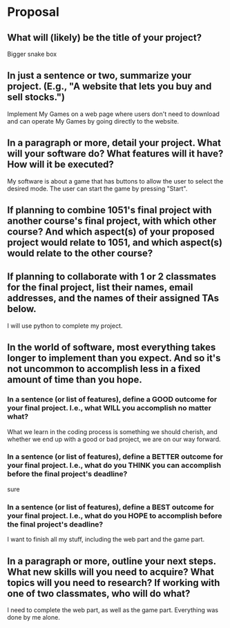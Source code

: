 # Proposal

## What will (likely) be the title of your project?
Bigger snake box 

## In just a sentence or two, summarize your project. (E.g., "A website that lets you buy and sell stocks.")

Implement My Games on a web page where users don't need to download and can operate My Games by going directly to the website.

## In a paragraph or more, detail your project. What will your software do? What features will it have? How will it be executed?

My software is about a game that has buttons to allow the user to select the desired mode. The user can start the game by pressing "Start".
## If planning to combine 1051's final project with another course's final project, with which other course? And which aspect(s) of your proposed project would relate to 1051, and which aspect(s) would relate to the other course?

## If planning to collaborate with 1 or 2 classmates for the final project, list their names, email addresses, and the names of their assigned TAs below.

 I will use python to complete my project.

## In the world of software, most everything takes longer to implement than you expect. And so it's not uncommon to accomplish less in a fixed amount of time than you hope.

### In a sentence (or list of features), define a GOOD outcome for your final project. I.e., what WILL you accomplish no matter what?

What we learn in the coding process is something we should cherish, and whether we end up with a good or bad project, we are on our way forward.
### In a sentence (or list of features), define a BETTER outcome for your final project. I.e., what do you THINK you can accomplish before the final project's deadline?

sure

### In a sentence (or list of features), define a BEST outcome for your final project. I.e., what do you HOPE to accomplish before the final project's deadline?

I want to finish all my stuff, including the web part and the game part.

## In a paragraph or more, outline your next steps. What new skills will you need to acquire? What topics will you need to research? If working with one of two classmates, who will do what?

I need to complete the web part, as well as the game part. Everything was done by me alone.
